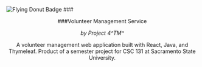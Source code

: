 ![Flying Donut Badge](https://www.flyingdonut.io/api/projects/65c2d16114c9335a569240f1/iterations/current/status.svg)
###<p style= "text-align: center;">###Volunteer Management Service<br/></p>
*<p style = "text-align: center;">by Project 4^TM^<br/></p>*

<p style = "text-align: center;">A volunteer management web application built with React, Java, and Thymeleaf. Product of a semester project for CSC 131 at Sacramento State University.</p>  
